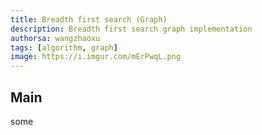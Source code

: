 ```yaml
---
title: Breadth first search (Graph)
description: Breadth first search graph implementation
authorsa: wangzhaoxu
tags: [algorithm, graph]
image: https://i.imgur.com/mErPwqL.png
---
```


## Main

some